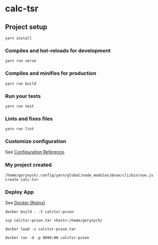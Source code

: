 # calc-tsr

## Project setup
```
yarn install
```

### Compiles and hot-reloads for development
```
yarn run serve
```

### Compiles and minifies for production
```
yarn run build
```

### Run your tests
```
yarn run test
```

### Lints and fixes files
```
yarn run lint
```

### Customize configuration
See [Configuration Reference](https://cli.vuejs.org/config/).

### My project created
```
/home/gorynych/.config/yarn/global/node_modules/@vue/cli/bin/vue.js create calc-tsr
```

### Deploy App
See [Docker (Nginx)](https://cli.vuejs.org/guide/deployment.html#docker-nginx)

```
docker build . -t calctsr-pcson
```

```
scp calctsr-pcson.tar <host>:/home/gorynych/
```

```
docker load -i calctsr-pcson.tar 
```

```
docker run -d -p 8090:80 calctsr-pcson
```
